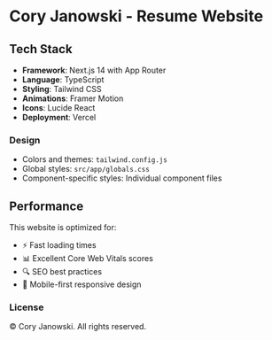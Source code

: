 # Cory Janowski - Resume Website

## Tech Stack

- **Framework**: Next.js 14 with App Router
- **Language**: TypeScript
- **Styling**: Tailwind CSS
- **Animations**: Framer Motion
- **Icons**: Lucide React
- **Deployment**: Vercel

### Design
- Colors and themes: `tailwind.config.js`
- Global styles: `src/app/globals.css`
- Component-specific styles: Individual component files

## Performance

This website is optimized for:
- ⚡ Fast loading times
- 📊 Excellent Core Web Vitals scores
- 🔍 SEO best practices
- 📱 Mobile-first responsive design

### License
© Cory Janowski. All rights reserved.
